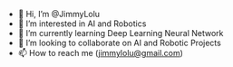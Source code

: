 - 👋 Hi, I’m @JimmyLolu
- 👀 I’m interested in AI and Robotics
- 🌱 I’m currently learning Deep Learning Neural Network
- 💞️ I’m looking to collaborate on AI and Robotic Projects
- 📫 How to reach me (jimmylolu@gmail.com)

<!---
JimmyLolu/JimmyLolu is a ✨ special ✨ repository because its `README.md` (this file) appears on your GitHub profile.
You can click the Preview link to take a look at your changes.
--->
